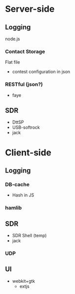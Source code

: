 # Server-side
## Logging
node.js
### Contact Storage
Flat file
- contest configuration in json

### RESTful (json?)
- faye

## SDR
- DttSP
- USB-softrock
- jack

# Client-side
## Logging
### DB-cache
- Hash in JS

### hamlib
## SDR
- SDR Shell (temp)
- jack

### UDP


## UI
- webkit+gtk
	- extjs